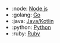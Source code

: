 <div class="grid cards" markdown>

- :node: [Node.js](/../experiment/sdks/nodejs-sdk)
- :golang: [Go](/../experiment/sdks/go-sdk)
- :java: [Java/Kotlin](/../experiment/sdks/jvm-sdk)
- :python: [Python](/../experiment/sdks/python-sdk)
- :ruby: [Ruby](/../experiment/sdks/ruby-sdk)

</div>